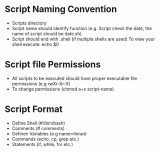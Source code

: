 # Script Naming Convention

* Scripts directory
* Script name should identify function (e.g. Script check the date, the name of script should be date.sh)
* Script should end with .shell (if multiple shells are used)
To view your shell execute: echo $0

# Script file Permissions

* All scripts to be executed should have proper executable file permissions (e.g rwXr-Xr-X)
* To change permissions (chmod a+x script-name)

# Script Format

* Define Shell (#!/bin/bash)
* Comments (# comments)
* Definen Variables (e.g name=Imran)
* Commands (echo, cp, grep etc.)
* Statements (if, while, for etc.)

